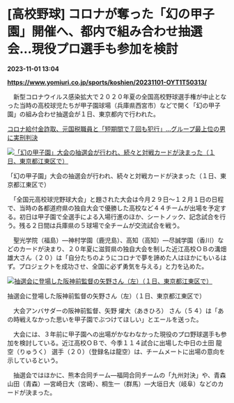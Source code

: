 # [高校野球] コロナが奪った「幻の甲子園」開催へ、都内で組み合わせ抽選会…現役プロ選手も参加を検討

**2023-11-01 13:04**

**https://www.yomiuri.co.jp/sports/koshien/20231101-OYT1T50313/**

　新型コロナウイルス感染拡大で２０２０年夏の全国高校野球選手権が中止となった当時の高校球児たちが甲子園球場（兵庫県西宮市）などで開く「幻の甲子園」の組み合わせ抽選会が１日、東京都内で行われた。

[コロナ給付金詐取、元国税職員と「短期間で７回も犯行」…グループ最上位の男に実刑判決](https://www.yomiuri.co.jp/national/20231031-OYT1T50218/)

[![「幻の甲子園」大会の抽選会が行われ、続々と対戦カードが決まった（１日、東京都江東区で）](https://www.yomiuri.co.jp/media/2023/11/20231101-OYT1I50186-1.jpg)](https://www.yomiuri.co.jp/pluralphoto/20231101-OYT1I50186/)

「幻の甲子園」大会の抽選会が行われ、続々と対戦カードが決まった（１日、東京都江東区で）

　「全国元高校球児野球大会」と題された大会は今月２９日～１２月１日の日程で、当時の各都道府県の独自大会で優勝した高校など４４チームが出場を予定する。初日は甲子園で全選手による入場行進のほか、シートノック、記念試合を行う。残る２日間は兵庫県の５球場で全チームが交流試合を戦う。

　聖光学院（福島）―神村学園（鹿児島）、高知（高知）―尽誠学園（香川）などのカードが決まり、２０年夏に滋賀県の独自大会を制した近江高校ＯＢの溝畑雄大さん（２０）は「自分たちのようにコロナで夢を諦めた人はほかにもいるはず。プロジェクトを成功させ、全国に必ず勇気を与える」と力を込めた。

[![抽選会に登場した阪神前監督の矢野さん（左）（１日、東京都江東区で）](https://www.yomiuri.co.jp/media/2023/11/20231101-OYT1I50187-1.jpg)](https://www.yomiuri.co.jp/pluralphoto/20231101-OYT1I50187/)

抽選会に登場した阪神前監督の矢野さん（左）（１日、東京都江東区で）

　大会アンバサダーの阪神前監督、矢野 燿大（あきひろ） さん（５４）は「あの時戦えなかった思いを甲子園でぶつけてほしい」とエールを送った。

　大会には、３年前に甲子園への出場がかなわなかった現役のプロ野球選手も参加を検討している。近江高校ＯＢで、今季１１４試合に出場した中日の土田 龍空（りゅうく） 選手（２０）（登録名は龍空）は、チームメートに出場の意向を示しているという。

　抽選会ではほかに、熊本合同チーム―福岡合同チームの「九州対決」や、青森山田（青森）―宮崎日大（宮崎）、桐生一（群馬）―大垣日大（岐阜）などのカードが決まった。